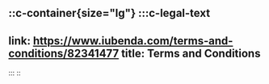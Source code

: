 ::c-container{size="lg"}
  :::c-legal-text
  ---
  link: https://www.iubenda.com/terms-and-conditions/82341477
  title: Terms and Conditions
  ---
  :::
::
